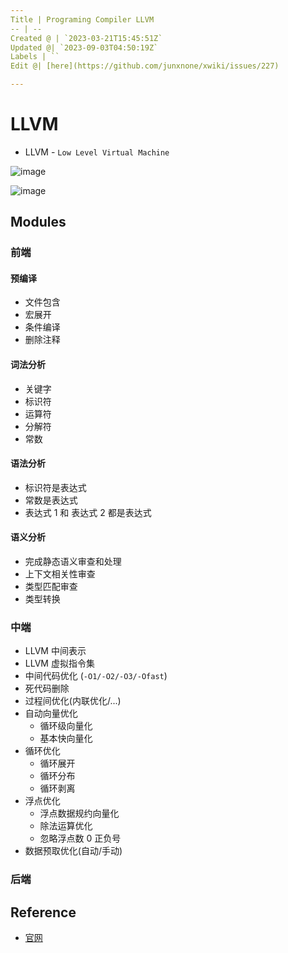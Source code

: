 ```yaml
---
Title | Programing Compiler LLVM
-- | --
Created @ | `2023-03-21T15:45:51Z`
Updated @| `2023-09-03T04:50:19Z`
Labels | ``
Edit @| [here](https://github.com/junxnone/xwiki/issues/227)

---
```

# LLVM
- LLVM - `Low Level Virtual Machine`

![image](https://github.com/junxnone/xwiki/assets/2216970/27b6e7c9-c44f-476c-9309-a777e2ece13b)


![image](https://user-images.githubusercontent.com/2216970/226660857-a7901a63-c042-4fa4-bf95-771ea2b7c219.png)

## Modules

### 前端
#### 预编译
- 文件包含
- 宏展开
- 条件编译
- 删除注释

#### 词法分析
- 关键字
- 标识符
- 运算符
- 分解符
- 常数

#### 语法分析
- 标识符是表达式
- 常数是表达式
- 表达式 1 和 表达式 2 都是表达式

#### 语义分析
- 完成静态语义审查和处理
- 上下文相关性审查
- 类型匹配审查
- 类型转换

### 中端
- LLVM 中间表示
- LLVM 虚拟指令集
- 中间代码优化 (`-O1/-O2/-O3/-Ofast`)
- 死代码删除
- 过程间优化(内联优化/...)
- 自动向量优化
  - 循环级向量化
  - 基本快向量化
- 循环优化
  - 循环展开
  - 循环分布
  - 循环剥离
- 浮点优化
  - 浮点数据规约向量化
  - 除法运算优化
  - 忽略浮点数 0 正负号
- 数据预取优化(自动/手动)


### 后端



## Reference
- [官网](https://llvm.org/)
